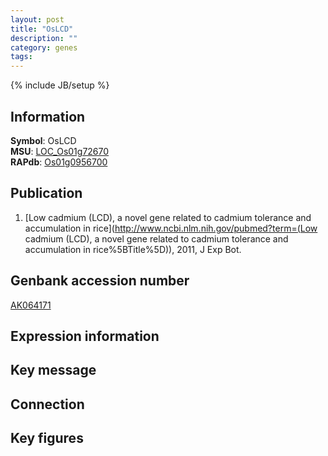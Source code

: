 ```yaml
---
layout: post
title: "OsLCD"
description: ""
category: genes
tags: 
---
```

{% include JB/setup %}

## Information
__Symbol__: OsLCD  
__MSU__: [LOC_Os01g72670](http://rice.plantbiology.msu.edu/cgi-bin/ORF_infopage.cgi?orf=LOC_Os01g72670)  
__RAPdb__: [Os01g0956700](http://rapdb.dna.affrc.go.jp/viewer/gbrowse_details/irgsp1?name=Os01g0956700)  

## Publication
1. [Low cadmium (LCD), a novel gene related to cadmium tolerance and accumulation in rice](http://www.ncbi.nlm.nih.gov/pubmed?term=(Low cadmium (LCD), a novel gene related to cadmium tolerance and accumulation in rice%5BTitle%5D)), 2011, J Exp Bot.

## Genbank accession number
[AK064171](http://www.ncbi.nlm.nih.gov/nuccore/AK064171)

## Expression information

## Key message

## Connection

## Key figures


